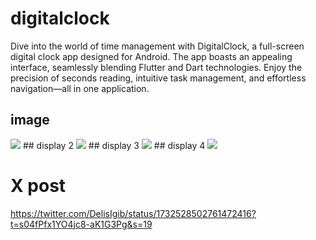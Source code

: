 # digitalclock

Dive into the world of time management with DigitalClock, a full-screen digital clock app designed for Android. The app boasts an appealing interface, seamlessly blending Flutter and Dart technologies. Enjoy the precision of seconds reading, intuitive task management, and effortless navigation—all in one application.
## image 
<img src ="https://github.com/fidelmak/digitalclock/blob/649eb74c7014851135532de06e053681f12b96d3/IMG_wla08e_1.jpg"  height= auto >
## display 2 
<img src ="https://github.com/fidelmak/digitalclock/blob/649eb74c7014851135532de06e053681f12b96d3/IMG_wla08e_1.jpg"  height= auto >
## display 3 
<img src ="https://github.com/fidelmak/digitalclock/blob/649eb74c7014851135532de06e053681f12b96d3/IMG_wla08e_1.jpg"  height= auto >
## display 4
<img src ="https://github.com/fidelmak/digitalclock/blob/649eb74c7014851135532de06e053681f12b96d3/IMG_wla08e_1.jpg"  height= auto >


# X post 
https://twitter.com/DelisIgib/status/1732528502761472416?t=s04fPfx1YO4jc8-aK1G3Pg&s=19
